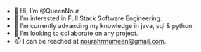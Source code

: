 - 👋 Hi, I’m @QueenNour
- 👀 I’m interested in Full Stack Software Engineering. 
- 🌱 I’m currently advancing my knowledge in java, sql & python.
- 💞️ I’m looking to collaborate on any project.
- 📫 I can be reached at nourahrmumeen@gmail.com.

